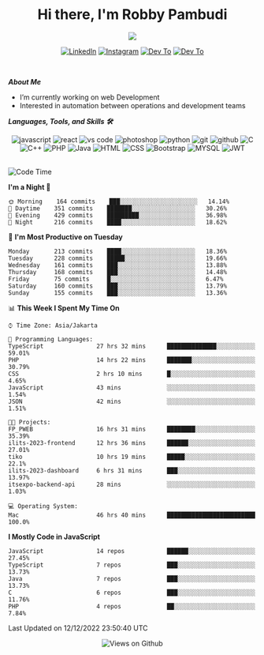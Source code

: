 <div align="center">
   <h1>Hi there, I'm Robby Pambudi </h1>

<img src="https://pronoun.cyou/x/y?subject=He&object=Him&height=20"> 
</div>

<p align='center'>
   <a href="https://www.linkedin.com/in/robbypambudi" target="_blank"><img src="https://img.shields.io/badge/LinkedIn-0077B5?style=for-the-badge&logo=linkedin&logoColor=white" alt="LinkedIn"></a>
   <a href="https://www.instagram.com/robbypambudi" target="_blank"><img src="https://img.shields.io/badge/Instagram-E4405F?style=for-the-badge&logo=instagram&logoColor=white" alt="Instagram"></a>
   <a href="https://dev.to/robbypambudi" target="_blank"><img src="https://img.shields.io/badge/dev.to-0A0A0A?style=for-the-badge&logo=dev.to&logoColor=white" alt="Dev To"></a>
   <a href="https://www.facebook.com/robbyulungpambudi" target="_blank"><img src="https://img.shields.io/badge/Facebook-1877F2?style=for-the-badge&logo=facebook&logoColor=white" alt="Dev To"></a>

</p> <p>
<br>
   
***About Me***
   
- I’m currently working on web Development
- Interested in automation between operations and development teams
 
   
***Languages, Tools, and Skills 🛠***

   <div align="center">
   <img src="https://img.shields.io/badge/JavaScript-F7DF1E?style=for-the-badge&logo=javascript&logoColor=black" alt="javascript" />
      <img src="https://img.shields.io/badge/React-61DAFB?style=for-the-badge&logo=react&logoColor=black" alt="react" />
      <img src="https://img.shields.io/badge/vs%20code-007ACC?style=for-the-badge&logo=visual%20studio%20code&logoColor=white" alt="vs code" />
      <img src="https://img.shields.io/badge/adobe%20photoshop-31A8FF?style=for-the-badge&logo=adobe%20photoshop&logoColor=white" alt="photoshop" />
      <img src="https://img.shields.io/badge/python-3776AB?style=for-the-badge&logo=python&logoColor=white" alt="python" />
      <img src="https://img.shields.io/badge/Git-F05032?style=for-the-badge&logo=git&logoColor=white" alt="git" />
      <img src="https://img.shields.io/badge/GitHub-100000?style=for-the-badge&logo=github&logoColor=white" alt="github" />
      <img src="https://img.shields.io/badge/c-%2300599C.svg?style=for-the-badge&logo=c&logoColor=white" alt="C" />
      <img src="https://img.shields.io/badge/c++-%2300599C.svg?style=for-the-badge&logo=c%2B%2B&logoColor=white" alt="C++" />   
      <img src="https://img.shields.io/badge/PHP-777BB4?style=for-the-badge&logo=php&logoColor=white" alt="PHP" />
      <img src="https://img.shields.io/badge/Java-ED8B00?style=for-the-badge&logo=java&logoColor=white" alt="Java"/>
      <img src="https://img.shields.io/badge/HTML5-E34F26?style=for-the-badge&logo=html5&logoColor=white" alt="HTML" />
      <img src="https://img.shields.io/badge/CSS-239120?&style=for-the-badge&logo=css3&logoColor=white" alt ="CSS" />
      <img src="https://img.shields.io/badge/Bootstrap-563D7C?style=for-the-badge&logo=bootstrap&logoColor=white" alt="Bootstrap" />
      <img src="https://img.shields.io/badge/MySQL-00000F?style=for-the-badge&logo=mysql&logoColor=white" alt="MYSQL" />
      <img src="https://img.shields.io/badge/json%20web%20tokens-323330?style=for-the-badge&logo=json-web-tokens&logoColor=pink" alt="JWT" />
      
   </div><br>
   
<!--START_SECTION:waka-->
![Code Time](http://img.shields.io/badge/Code%20Time-281%20hrs%2026%20mins-blue)

**I'm a Night 🦉** 

```text
🌞 Morning    164 commits    ███░░░░░░░░░░░░░░░░░░░░░░   14.14% 
🌆 Daytime    351 commits    ███████░░░░░░░░░░░░░░░░░░   30.26% 
🌃 Evening    429 commits    █████████░░░░░░░░░░░░░░░░   36.98% 
🌙 Night      216 commits    ████░░░░░░░░░░░░░░░░░░░░░   18.62%

```
📅 **I'm Most Productive on Tuesday** 

```text
Monday       213 commits    ████░░░░░░░░░░░░░░░░░░░░░   18.36% 
Tuesday      228 commits    █████░░░░░░░░░░░░░░░░░░░░   19.66% 
Wednesday    161 commits    ███░░░░░░░░░░░░░░░░░░░░░░   13.88% 
Thursday     168 commits    ███░░░░░░░░░░░░░░░░░░░░░░   14.48% 
Friday       75 commits     █░░░░░░░░░░░░░░░░░░░░░░░░   6.47% 
Saturday     160 commits    ███░░░░░░░░░░░░░░░░░░░░░░   13.79% 
Sunday       155 commits    ███░░░░░░░░░░░░░░░░░░░░░░   13.36%

```


📊 **This Week I Spent My Time On** 

```text
⌚︎ Time Zone: Asia/Jakarta

💬 Programming Languages: 
TypeScript               27 hrs 32 mins      ██████████████░░░░░░░░░░░   59.01% 
PHP                      14 hrs 22 mins      ███████░░░░░░░░░░░░░░░░░░   30.79% 
CSS                      2 hrs 10 mins       █░░░░░░░░░░░░░░░░░░░░░░░░   4.65% 
JavaScript               43 mins             ░░░░░░░░░░░░░░░░░░░░░░░░░   1.54% 
JSON                     42 mins             ░░░░░░░░░░░░░░░░░░░░░░░░░   1.51%

🐱‍💻 Projects: 
FP_PWEB                  16 hrs 31 mins      ████████░░░░░░░░░░░░░░░░░   35.39% 
ilits-2023-frontend      12 hrs 36 mins      ██████░░░░░░░░░░░░░░░░░░░   27.01% 
tiko                     10 hrs 19 mins      █████░░░░░░░░░░░░░░░░░░░░   22.1% 
ilits-2023-dashboard     6 hrs 31 mins       ███░░░░░░░░░░░░░░░░░░░░░░   13.97% 
itsexpo-backend-api      28 mins             ░░░░░░░░░░░░░░░░░░░░░░░░░   1.03%

💻 Operating System: 
Mac                      46 hrs 40 mins      █████████████████████████   100.0%

```

**I Mostly Code in JavaScript** 

```text
JavaScript               14 repos            ██████░░░░░░░░░░░░░░░░░░░   27.45% 
TypeScript               7 repos             ███░░░░░░░░░░░░░░░░░░░░░░   13.73% 
Java                     7 repos             ███░░░░░░░░░░░░░░░░░░░░░░   13.73% 
C                        6 repos             ███░░░░░░░░░░░░░░░░░░░░░░   11.76% 
PHP                      4 repos             ██░░░░░░░░░░░░░░░░░░░░░░░   7.84%

```



 Last Updated on 12/12/2022 23:50:40 UTC
<!--END_SECTION:waka-->

<div align="center">
<img src="https://komarev.com/ghpvc/?username=robbypambudi&color=green" alt="Views on Github" />
</div>

